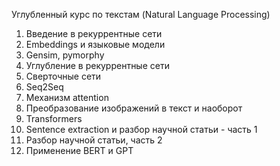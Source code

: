Углубленный курс по текстам (Natural Language Processing)

1.   Введение в рекуррентные сети
2.   Embeddings и языковые модели
3.   Gensim, pymorphy
4.   Углубление в рекуррентные сети
5.   Сверточные сети
6.   Seq2Seq
7.   Механизм attention
8.   Преобразование изображений в текст и наоборот
9.   Transformers
10.  Sentence extraction и разбор научной статьи - часть 1
11.  Разбор научной статьи, часть 2 
12.  Применение BERT и GPT